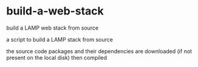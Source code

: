 # build-a-web-stack
build a LAMP web stack from source

a script to build a LAMP stack from source

the source code packages and their dependencies are downloaded (if not present on the local disk) then compiled
